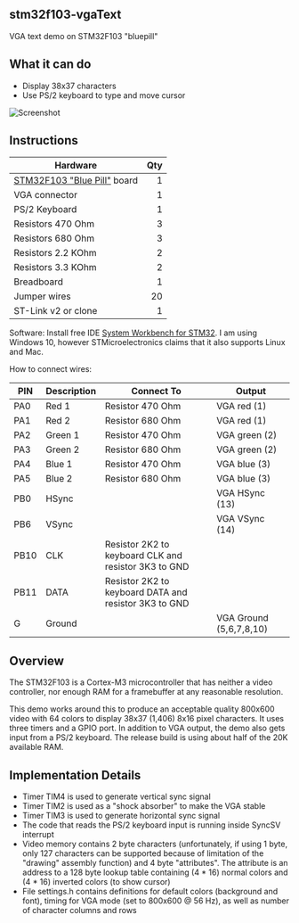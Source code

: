 ## stm32f103-vgaText
VGA text demo on STM32F103 "bluepill"

## What it can do
* Display 38x37 characters
* Use PS/2 keyboard to type and move cursor

![Screenshot](https://raw.githubusercontent.com/abelykh0/stm32f103-vgaText/master/doc/Screenshot.jpg)

## Instructions

| Hardware      |    Qty|
| ------------- | -----:|
| [STM32F103 "Blue Pill"](https://stm32-base.org/boards/STM32F103C8T6-Blue-Pill) board | 1
| VGA connector | 1
| PS/2 Keyboard | 1
| Resistors 470 Ohm | 3
| Resistors 680 Ohm | 3
| Resistors 2.2 KOhm | 2
| Resistors 3.3 KOhm | 2
| Breadboard | 1
| Jumper wires | 20
| ST-Link v2 or clone | 1

Software: Install free IDE [System Workbench for STM32](https://www.st.com/en/development-tools/sw4stm32.html/). I am using Windows 10, however STMicroelectronics claims that it also supports Linux and Mac.

How to connect wires:

| PIN | Description | Connect To | Output |
| --- | ----------- | ---------- | ------ |
| PA0 | Red 1 | Resistor 470 Ohm | VGA red (1)
| PA1 | Red 2 | Resistor 680 Ohm | VGA red (1)
| PA2 | Green 1 | Resistor 470 Ohm | VGA green (2)
| PA3 | Green 2 | Resistor 680 Ohm | VGA green (2)
| PA4 | Blue 1 | Resistor 470 Ohm | VGA blue (3)
| PA5 | Blue 2 | Resistor 680 Ohm | VGA blue (3)
| PB0 | HSync | | VGA HSync (13)
| PB6 | VSync | | VGA VSync (14)
| PB10 | CLK | Resistor 2K2 to keyboard CLK and resistor 3K3 to GND
| PB11 | DATA | Resistor 2K2 to keyboard DATA and resistor 3K3 to GND
| G | Ground | | VGA Ground (5,6,7,8,10)

## Overview
The STM32F103 is a Cortex-M3 microcontroller that has neither a video controller, nor enough RAM for a framebuffer at any reasonable resolution.

This demo works around this to produce an acceptable quality 800x600 video with 64 colors to display 38x37 (1,406) 8x16 pixel characters. It uses three timers and a GPIO port. In addition to VGA output, the demo also gets input from a PS/2 keyboard.
The release build is using about half of the 20K available RAM.

## Implementation Details
* Timer TIM4 is used to generate vertical sync signal
* Timer TIM2 is used as a "shock absorber" to make the VGA stable
* Timer TIM3 is used to generate horizontal sync signal
* The code that reads the PS/2 keyboard input is running inside SyncSV interrupt
* Video memory contains 2 byte characters (unfortunately, if using 1 byte, only 127 characters can be supported because of limitation of the "drawing" assembly function) and 4 byte "attributes". The attribute is an address to a 128 byte lookup table containing (4 * 16) normal colors and (4 * 16) inverted colors (to show cursor)
* File settings.h contains definitions for default colors (background and font), timing for VGA mode (set to 800x600 @ 56 Hz), as well as number of character columns and rows



